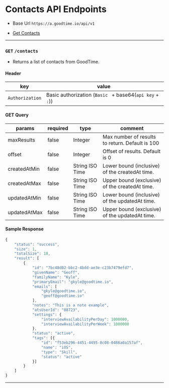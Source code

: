 # Contacts API Endpoints
* Base Url `https://a.goodtime.io/api/v1`

* [Get Contacts](#get-contacts)


---


### `GET` `/contacts`
* Returns a list of contacts from GoodTime.

####  Header
key|value
---|---
`Authorization`| Basic authorization (`Basic ` + base64(`api key` + `:`))

#### GET Query
params | required | type | comment
---|---|---|---
maxResults | false | Integer | Max number of results to return. Default is 100
offset | false | Integer | Offset of results. Default is 0
createdAtMin | false | String ISO Time | Lower bound (inclusive) of the createdAt time.
createdAtMax | false | String ISO Time | Upper bound (exclusive) of the createdAt time.
updatedAtMin | false | String ISO Time | Lower bound (inclusive) of the updatedAt time.
updatedAtMax | false | String ISO Time | Upper bound (exclusive) of the updatedAt time.

#### Sample Response
```javascript
{
    "status": "success",
    "size": 1,
    "totalSize": 18,
    "result": [
        {
            "id": "7bc48d02-bbc2-4bdd-ae3e-c23b7479efd7",
            "givenName": "Geoff",
            "familyName": "Kyle",
            "primaryEmail": "gkyle@goodtime.io",
            "emails": [
                "gkyle@goodtime.io",
                "geoff@goodtime.io"
            ],
            "notes": "This is a note example",
            "atsUserId": "88723",
            "settings": {
                "interviewAvailabilityPerDay": 1000000,
                "interviewAvailabilityPerWeek": 1000000
            },
            "status": "active",
            "tags": [{
                "id": "f53eb296-4451-4495-8c08-0486a0a157af",
                "name": "iOS",
                "type": "Skill",
                "status": "active"
            }]
        }
    ]
}
```



---
